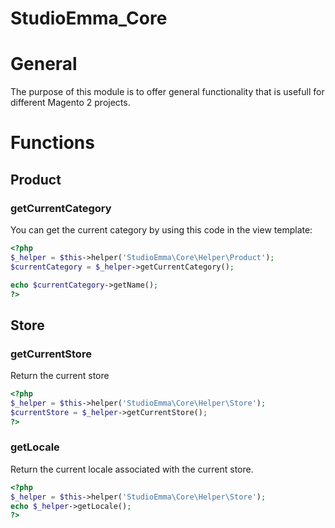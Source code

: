StudioEmma_Core
===============

# General

The purpose of this module is to offer general functionality that is usefull for different Magento 2 projects.

# Functions

## Product

### getCurrentCategory

You can get the current category by using this code in the view template:

```php
<?php
$_helper = $this->helper('StudioEmma\Core\Helper\Product');
$currentCategory = $_helper->getCurrentCategory();

echo $currentCategory->getName();
?>
```

## Store

### getCurrentStore

Return the current store

```php
<?php
$_helper = $this->helper('StudioEmma\Core\Helper\Store');
$currentStore = $_helper->getCurrentStore();
?>
```

### getLocale

Return the current locale associated with the current store.

```php
<?php
$_helper = $this->helper('StudioEmma\Core\Helper\Store');
echo $_helper->getLocale();
?>
```